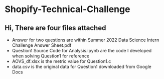 # Shopify-Technical-Challenge
## Hi, There are four files attached
- Answer for two questions are within Summer 2022 Data Science Intern Challenge Answer Sheet.pdf
- Question1 Source Code for Analysis.ipynb are the code I developed when solving Question1 for reference
- AOVS_df.xlsx is the metric value for Question1.c
- data.csv is the original data for Question1 downloaded from Google Docs
